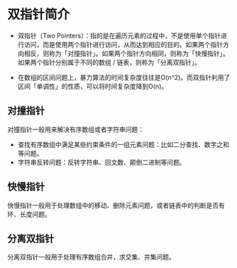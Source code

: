 # 双指针简介

+ 双指针（Two Pointers）：指的是在遍历元素的过程中，不是使用单个指针进行访问，而是使用两个指针进行访问，从而达到相应的目的。如果两个指针方向相反，则称为「对撞指针」。如果两个指针方向相同，则称为「快慢指针」。如果两个指针分别属于不同的数组 / 链表，则称为「分离双指针」。

+ 在数组的区间问题上，暴力算法的时间复杂度往往是O(n^2)。而双指针利用了区间「单调性」的性质，可以将时间复杂度降到O(n)。

## 对撞指针

对撞指针一般用来解决有序数组或者字符串问题：

+ 查找有序数组中满足某些约束条件的一组元素问题：比如二分查找、数字之和等问题。
+ 字符串反转问题：反转字符串、回文数、颠倒二进制等问题。

## 快慢指针

快慢指针一般用于处理数组中的移动、删除元素问题，或者链表中的判断是否有环、长度问题。

## 分离双指针

分离双指针一般用于处理有序数组合并，求交集、并集问题。
